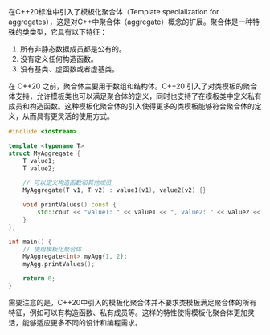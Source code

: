   
在C++20标准中引入了模板化聚合体（Template specialization for aggregates），这是对C++中聚合体（aggregate）概念的扩展。聚合体是一种特殊的类类型，它具有以下特征：

1. 所有非静态数据成员都是公有的。
2. 没有定义任何构造函数。
3. 没有基类、虚函数或者虚基类。

在 C++20 之前，聚合体主要用于数组和结构体。C++20 引入了对类模板的聚合体支持，允许模板类也可以满足聚合体的定义，同时也支持了在模板类中定义私有成员和构造函数。这种模板化聚合体的引入使得更多的类模板能够符合聚合体的定义，从而具有更灵活的使用方式。

```c++
#include <iostream>

template <typename T>
struct MyAggregate {
    T value1;
    T value2;

    // 可以定义构造函数和其他成员
    MyAggregate(T v1, T v2) : value1(v1), value2(v2) {}

    void printValues() const {
        std::cout << "value1: " << value1 << ", value2: " << value2 << std::endl;
    }
};

int main() {
    // 使用模板化聚合体
    MyAggregate<int> myAgg{1, 2};
    myAgg.printValues();

    return 0;
}

```

需要注意的是，C++20中引入的模板化聚合体并不要求类模板满足聚合体的所有特征，例如可以有构造函数、私有成员等。这样的特性使得模板化聚合体更加灵活，能够适应更多不同的设计和编程需求。